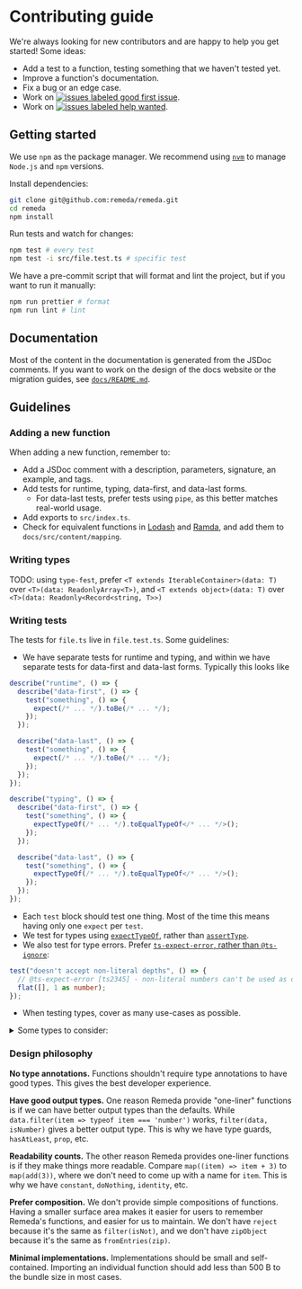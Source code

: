 # Contributing guide

We're always looking for new contributors and are happy to help you get started! Some ideas:

- Add a test to a function, testing something that we haven't tested yet.
- Improve a function's documentation.
- Fix a bug or an edge case.
- Work on [![issues labeled good first issue](https://img.shields.io/github/issues/remeda/remeda/good%20first%20issue?style=flat-square)](https://github.com/remeda/remeda/issues?q=is%3Aopen+is%3Aissue+label%3A%good+first+issue%22).
- Work on [![issues labeled help wanted](https://img.shields.io/github/issues/remeda/remeda/help%20wanted?style=flat-square)](https://github.com/remeda/remeda/issues?q=is%3Aopen+is%3Aissue+label%3A%help+wanted%22).

## Getting started

We use `npm` as the package manager. We recommend using [`nvm`](https://github.com/nvm-sh/nvm) to manage `Node.js` and `npm` versions.

Install dependencies:

```bash
git clone git@github.com:remeda/remeda.git
cd remeda
npm install
```

Run tests and watch for changes:

```bash
npm test # every test
npm test -i src/file.test.ts # specific test
```

We have a pre-commit script that will format and lint the project, but if you want to run it manually:

```bash
npm run prettier # format
npm run lint # lint
```

## Documentation

Most of the content in the documentation is generated from the JSDoc comments. If you want to work on the design of the docs website or the migration guides, see [`docs/README.md`](https://github.com/remeda/remeda/blob/main/docs/README.md).

## Guidelines

### Adding a new function

When adding a new function, remember to:

- Add a JSDoc comment with a description, parameters, signature, an example, and tags.
- Add tests for runtime, typing, data-first, and data-last forms.
  - For data-last tests, prefer tests using `pipe`, as this better matches real-world usage.
- Add exports to `src/index.ts`.
- Check for equivalent functions in [Lodash](https://lodash.com/docs/4.17.15) and [Ramda](https://ramdajs.com/docs/), and add them to `docs/src/content/mapping`.

### Writing types

TODO: using `type-fest`, prefer `<T extends IterableContainer>(data: T)` over `<T>(data: ReadonlyArray<T>)`, and `<T extends object>(data: T)` over `<T>(data: Readonly<Record<string, T>>)`

### Writing tests

The tests for `file.ts` live in `file.test.ts`. Some guidelines:

- We have separate tests for runtime and typing, and within we have separate tests for data-first and data-last forms. Typically this looks like

```ts
describe("runtime", () => {
  describe("data-first", () => {
    test("something", () => {
      expect(/* ... */).toBe(/* ... */);
    });
  });

  describe("data-last", () => {
    test("something", () => {
      expect(/* ... */).toBe(/* ... */);
    });
  });
});

describe("typing", () => {
  describe("data-first", () => {
    test("something", () => {
      expectTypeOf(/* ... */).toEqualTypeOf</* ... */>();
    });
  });

  describe("data-last", () => {
    test("something", () => {
      expectTypeOf(/* ... */).toEqualTypeOf</* ... */>();
    });
  });
});
```

- Each `test` block should test one thing. Most of the time this means having only one `expect` per `test`.
- We test for types using [`expectTypeOf`](https://vitest.dev/api/expect-typeof), rather than [`assertType`](https://vitest.dev/api/assert-type.html).
- We also test for type errors. Prefer [`ts-expect-error`, rather than `@ts-ignore`](https://www.typescriptlang.org/docs/handbook/release-notes/typescript-3-9.html#ts-ignore-or-ts-expect-error):

```ts
test("doesn't accept non-literal depths", () => {
  // @ts-expect-error [ts2345] - non-literal numbers can't be used as depth.
  flat([], 1 as number);
});
```

- When testing types, cover as many use-cases as possible.

<details>
<summary>Some types to consider:</summary>

- Numbers
  - Number type (`number`)
  - Single literal (`1`)
  - Union of literals (`1 | 2`)
  - Bigint type (`bigint`)
  - Single bigint literal (`1n`)
  - Union of bigint literals (`1n | 2n`)
  - Unions of numbers and bigints (`1 | 2n`)
- Strings
  - String type (`string`)
  - Single literal (`"cat"`)
  - Union of literals (`"cat" | "dog"`)
  - Template with a type slot (`` `id_${number}` ``)
  - Template with a literal slot (`` `id_${1 | 2}` ``)
  - Template with multiple slots (`` `id_${1 | 2}_${3 | 4}` ``)
- Arrays
  - Array of a single type (`Array<number>`)
  - Array of a union type (`Array<string | number>`)
  - Array of literal types (`Array<"cat" | "dog">`)
  - Union of similar arrays (`Array<1 | 2> | Array<2 | 3>`)
  - Nested arrays (`Array<Array<number>>`)
- Tuples
  - Tuple of a single type (`[number, number, number]`)
  - Tuple of different types (`[number, string, boolean]`)
  - Tuple with optional type (`[number, string?]`)
  - Tuple with spreads (`[...Array<number>, number, number]`)
  - Tuple with optional type and spread (`[number?, ...Array<string>]`)
  - Tuple with union values (`[number, string | undefined, boolean]`)
  - Tuple with literal values (`[number, "cat" | "dog", true]`)
- Records
  - Record with string keys (`Record<string, number>`)
  - Record with number keys (`Record<number, string>`)
  - Record with union keys (`Record<string | number, unknown>`)
  - Record with union values (`Record<string, string | number>`)
  - Record with undefined values (`Record<string, string | undefined>`)
  - Record with literal keys (`Record<"cat" | "dog", number>`)
  - Record with literal values (`Record<string, 1 | 2>`)
  - Record with template keys (``Record<`id_${number}`, string>``)
  - Union of records (`Record<string, unknown> | Record<number, unknown>`)
- Objects
  - Object with named keys (`{ a: number }`)
  - Object with union values (`{ a: string | number }`)
  - Object with literal union values (`{ a: "cat" | 1 }`)
  - Object with optional keys (`{ a?: number }`)
  - Object with symbol keys (`{ [Symbol("a")]: number }`)
  - Union of objects (`{ a: 1, b: 2 } | { b: 2, c: 3 }`)
  - Nested objects (`{ a: { b: { c: 1 } } }`)
- `readonly` versions of the above
- `null` and `undefined`

</details>

### Design philosophy

**No type annotations.** Functions shouldn't require type annotations to have good types. This gives the best developer experience.

**Have good output types.** One reason Remeda provide "one-liner" functions is if we can have better output types than the defaults. While `data.filter(item => typeof item === 'number')` works, `filter(data, isNumber)` gives a better output type. This is why we have type guards, `hasAtLeast`, `prop`, etc.

**Readability counts.** The other reason Remeda provides one-liner functions is if they make things more readable. Compare `map((item) => item + 3)` to `map(add(3))`, where we don't need to come up with a name for `item`. This is why we have `constant`, `doNothing`, `identity`, etc.

**Prefer composition.** We don't provide simple compositions of functions. Having a smaller surface area makes it easier for users to remember Remeda's functions, and easier for us to maintain. We don't have `reject` because it's the same as `filter(isNot)`, and we don't have `zipObject` because it's the same as `fromEntries(zip)`.

**Minimal implementations.** Implementations should be small and self-contained. Importing an individual function should add less than 500 B to the bundle size in most cases.
